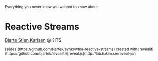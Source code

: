 <small>Everything you never knew you wanted to know about</small>
# Reactive Streams 

[Bjarte Stien Karlsen](http://www.bjarte.org) @ SITS

<small>
[slides](https://github.com/bjartek/eynkywtka-reactive-streams) created with [revealit](https://github.com/bjartek/revealit)/[reveal.js](http://lab.hakim.se/reveal-js/)
</small>
